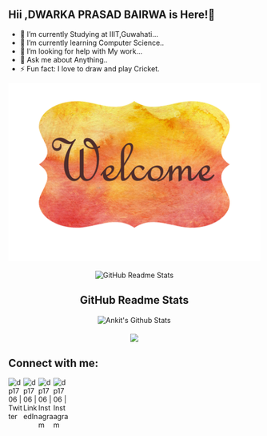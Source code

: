 ## Hii ,DWARKA PRASAD BAIRWA is Here!👋



- 🔭 I’m currently Studying at IIIT,Guwahati...
- 🌱 I’m currently learning Computer Science..
- 🤔 I’m looking for help with My work...
- 💬 Ask me about Anything..
- ⚡ Fun fact: I love to draw and play Cricket.

![](images/welcome.png)

<p align="center">
 <img width="100px" src="https://res.cloudinary.com/anuraghazra/image/upload/v1594908242/logo_ccswme.svg" align="center" alt="GitHub Readme Stats" />
 <h2 align="center">GitHub Readme Stats</h2>
</p>
  
<div align="center">
      <img align="center" src="https://github-readme-stats.vercel.app/api?username=dp1706&bg_color=30,e96443,904e95&title_color=fff&text_color=fff" alt="Ankit's Github Stats"/>
 </div>
 <br />
 <div align="center">
      <img align="center" src="https://github-readme-stats.vercel.app/api?username=dp1706&include_all_commits=true" />
</div>

## Connect with me:

[<img align="left" alt="dp1706 | Twitter" width="30px"  src="https://cdn.jsdelivr.net/npm/simple-icons@v3/icons/twitter.svg" />](https://twitter.com/Im_Dwarka)
[<img align="left" alt="dp1706 | LinkedIn" width="30px" src="https://cdn.jsdelivr.net/npm/simple-icons@v3/icons/linkedin.svg" />](https://www.linkedin.com/in/dp1706)
[<img align="left" alt="dp1706 | Instagram" width="30px" src="https://cdn.jsdelivr.net/npm/simple-icons@v3/icons/instagram.svg" />](https://www.instagram.com/_dwarka1706/)
[<img align="left" alt="dp1706 | Instagram" width="30px" src="https://cdn.jsdelivr.net/npm/simple-icons@v3/icons/gmail.svg" />](mailto:dprasadbairwa1997@gmail.com)
<br />
